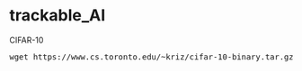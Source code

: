 # trackable_AI

CIFAR-10

<pre>
wget https://www.cs.toronto.edu/~kriz/cifar-10-binary.tar.gz
</pre>
